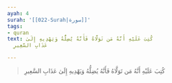 ```yaml
---
ayah: 4
surah: '[[022-Surah|سورة]]'
tags:
- quran
text: كُتِبَ عَلَيْهِ أَنَّهُ مَن تَوَلَّاهُ فَأَنَّهُ يُضِلُّهُ وَيَهْدِيهِ إِلَىٰ
  عَذَابِ السَّعِيرِ

---
```

> كُتِبَ عَلَيْهِ أَنَّهُ مَن تَوَلَّاهُ فَأَنَّهُ يُضِلُّهُ وَيَهْدِيهِ إِلَىٰ عَذَابِ السَّعِيرِ
